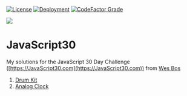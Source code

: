 [![License](https://img.shields.io/github/license/S0lRaK/javascript-30-challenge?color=807F7F&style=for-the-badge)](https://github.com/S0lRaK/javascript-30-challenge/blob/main/LICENSE)
[![Deployment](https://img.shields.io/github/deployments/S0lRaK/javascript-30-challenge/github-pages?label=deployment&style=for-the-badge)](https://github.com/S0lRaK/javascript-30-challenge/deployments/activity_log?environment=github-pages)
[![CodeFactor Grade](https://img.shields.io/codefactor/grade/github/S0lRaK/javascript-30-challenge/main?style=for-the-badge)](https://www.codefactor.io/repository/github/s0lrak/javascript-30-challenge)

![](https://javascript30.com/images/JS3-social-share.png)

# JavaScript30

My solutions for the JavaScript 30 Day Challenge ([https://JavaScript30.com](https://JavaScript30.com)) from [Wes Bos](https://github.com/wesbos)

1. [Drum Kit](./01%20-%20Drum%20Kit)
2. [Analog Clock](./02%20-%20Clock)